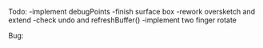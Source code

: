 Todo:
-implement debugPoints
-finish surface box
-rework oversketch and extend
-check undo and refreshBuffer()
-implement two finger rotate



Bug:



